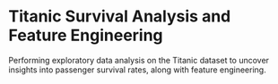 # Titanic Survival Analysis and Feature Engineering
 Performing exploratory data analysis on the Titanic dataset to uncover insights into passenger survival rates, along with feature engineering.
